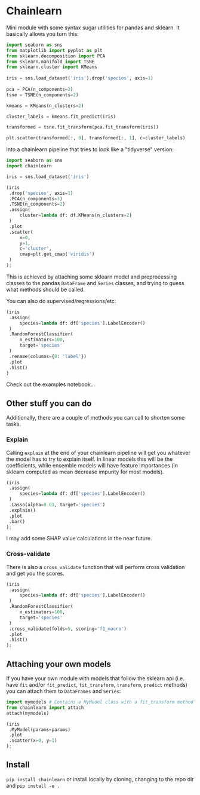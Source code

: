 # Chainlearn

Mini module with some syntax sugar utilities for pandas and sklearn. It basically allows you turn this:

```python
import seaborn as sns
from matplotlib import pyplot as plt
from sklearn.decomposition import PCA
from sklearn.manifold import TSNE 
from sklearn.cluster import KMeans
 
iris = sns.load_dataset('iris').drop('species', axis=1)
 
pca = PCA(n_components=3)
tsne = TSNE(n_components=2)

kmeans = KMeans(n_clusters=2)

cluster_labels = kmeans.fit_predict(iris)

transformed = tsne.fit_transform(pca.fit_transform(iris))

plt.scatter(transformed[:, 0], transformed[:, 1], c=cluster_labels)
```

Into a chainlearn pipeline that tries to look like a "tidyverse" version:

```python
import seaborn as sns
import chainlearn

iris = sns.load_dataset('iris')

(iris
 .drop('species', axis=1)
 .PCA(n_components=3)
 .TSNE(n_components=2)
 .assign(
     cluster=lambda df: df.KMeans(n_clusters=2)
 )
 .plot
 .scatter(
     x=0,
     y=1,
     c='cluster',
     cmap=plt.get_cmap('viridis')
 )
);
```

This is achieved by attaching some sklearn model and preprocessing classes to the pandas `DataFrame` and `Series` classes, and trying to guess what methods should be called. 

You can also do supervised/regressions/etc:

```python
(iris
 .assign(
     species=lambda df: df['species'].LabelEncoder()
 )
 .RandomForestClassifier(
     n_estimators=100,
     target='species'
 )
 .rename(columns={0: 'label'})
 .plot
 .hist()
)
```

Check out the examples notebook...

## Other stuff you can do 

Additionally, there are a couple of methods you can call to shorten some tasks.

### Explain

Calling `explain` at the end of your chainlearn pipeline will get you whatever the model has to try to explain itself. In linear models this will be the coefficients, while ensemble models will have feature importances (in sklearn computed as mean decrease impurity for most models).

```python
(iris
 .assign(
     species=lambda df: df['species'].LabelEncoder()
 )
 .Lasso(alpha=0.01, target='species')
 .explain()
 .plot
 .bar()
);
```

I may add some SHAP value calculations in the near future.

### Cross-validate

There is also a `cross_validate` function that will perform cross validation and get you the scores.

```python
(iris
 .assign(
     species=lambda df: df['species'].LabelEncoder()
 )
 .RandomForestClassifier(
     n_estimators=100,
     target='species'
 )
 .cross_validate(folds=5, scoring='f1_macro')
 .plot
 .hist()
);
```

## Attaching your own models

If you have your own module with models that follow the sklearn api (i.e. have `fit` and/or `fit_predict`, `fit_transform`, `transform`, `predict` methods) you can attach them to `DataFrames` and `Series`:

```python
import mymodels # Contains a MyModel class with a fit_transform method
from chainlearn import attach
attach(mymodels)

(iris
 .MyModel(params=params)
 .plot
 .scatter(x=0, y=1)
);
```


## Install

`pip install chainlearn` or install locally by cloning, changing to the repo dir and `pip install -e .`
